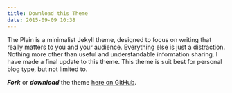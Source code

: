 ```yaml
---
title: Download this Theme
date: 2015-09-09 10:38
---
```


The Plain is a minimalist Jekyll theme, designed to focus on writing that really matters to you and your audience. Everything else is just a distraction. Nothing more other than useful and understandable information sharing. I have made a final update to this theme. This theme is suit best for personal blog type, but not limited to.

**_Fork_** or **_download_** the theme [here on GitHub](https://github.com/heiswayi/the-plain).
